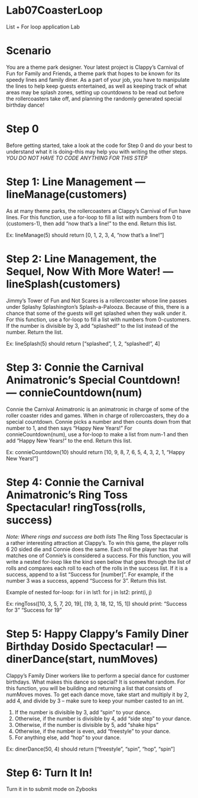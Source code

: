 # Lab07CoasterLoop
List + For loop application Lab

# Scenario
You are a theme park designer. Your latest project is Clappy’s Carnival of Fun for Family and Friends, a theme park that hopes to be known for its speedy lines and family diner. As a part of your job, you have to manipulate the lines to help keep guests entertained, as well as keeping track of what areas may be splash zones, setting up countdowns to be read out before the rollercoasters take off, and planning the randomly generated special birthday dance!

# Step 0
Before getting started, take a look at the code for Step 0 and do your best to understand what it is doing–this may help you with writing the other steps. 
*YOU DO NOT HAVE TO CODE ANYTHING FOR THIS STEP*

# Step 1: Line Management — lineManage(customers)
As at many theme parks, the rollercoasters at Clappy’s Carnival of Fun have lines. For this function, use a for-loop to fill a list with numbers from 0 to (customers-1), then add “now that’s a line!” to the end. Return this list.

   Ex: lineManage(5) should return [0, 1, 2, 3, 4, “now that’s a line!”] 

# Step 2: Line Management, the Sequel, Now With More Water! — lineSplash(customers)
Jimmy’s Tower of Fun and Not Scares is a rollercoaster whose line passes under Splashy Splashington’s Splash-a-Palooza. Because of this, there is a chance that some of the guests will get splashed when they walk under it. For this function, use a for-loop to fill a list with numbers from 0-customers. If the number is divisible by 3, add “splashed!” to the list instead of the number. Return the list.

  Ex: lineSplash(5) should return [“splashed”, 1, 2, “splashed!”, 4]

# Step 3: Connie the Carnival Animatronic’s Special Countdown! — connieCountdown(num)
Connie the Carnival Animatronic is an animatronic in charge of some of the roller coaster rides and games. When in charge of rollercoasters, they do a special countdown. Connie picks a number and then counts down from that number to 1, and then says “Happy New Years!” For connieCountdown(num), use a for-loop to make a list from num-1 and then add “Happy New Years!” to the end. Return this list.

  Ex: connieCountdown(10) should return [10, 9, 8, 7, 6, 5, 4, 3, 2, 1, “Happy New Years!”]


# Step 4: Connie the Carnival Animatronic’s Ring Toss Spectacular! ringToss(rolls, success)
 *Note: Where rings and success are both lists*
The Ring Toss Spectacular is a rather interesting attraction at Clappy’s. To win this game, the player rolls 6 20 sided die and Connie does the same. Each roll the player has that matches one of Connie’s is considered a success. For this function, you will write a nested for-loop like the kind seen below that goes through the list of rolls and compares each roll to each of the rolls in the success list. If it is a success, append to a list “Success for [number]”. For example, if the number 3 was a success, append “Success for 3”. Return this list.


  Example of nested for-loop:
	  for i in lst1:
		  for j in lst2:
			  print(i, j)

  Ex: ringToss([10, 3, 5, 7, 20, 19], [19, 3, 18, 12, 15, 1]) should print:
  “Success for 3”
  “Success for 19”

# Step 5: Happy Clappy’s Family Diner Birthday Dosido Spectacular! — dinerDance(start, numMoves)
Clappy’s Family Diner workers like to perform a special dance for customer birthdays. What makes this dance so special? It is somewhat random. For this function, you will be building and returning a list that consists of numMoves moves. To get each dance move, take start and multiply it by 2, add 4, and divide by 3 – make sure to keep your number casted to an int. 

  1. If the number is divisible by 3, add “spin” to your dance. 
  2. Otherwise, if the number is divisible by 4, add “side step” to your dance. 
  3. Otherwise, if the number is divisible by 5, add “shake hips”
  4. Otherwise, if the number is even, add “freestyle” to your dance. 
  5. For anything else, add “hop” to your dance.


  Ex: dinerDance(50, 4) should return [“freestyle”, “spin”, “hop”, “spin”]
  
# Step 6: Turn It In!
  Turn it in to submit mode on Zybooks

